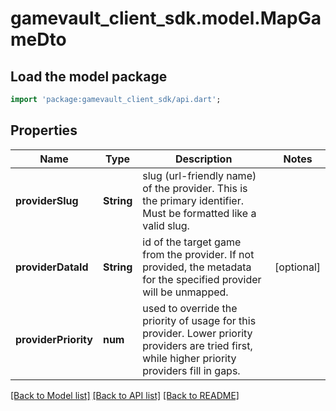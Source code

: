 # gamevault_client_sdk.model.MapGameDto

## Load the model package
```dart
import 'package:gamevault_client_sdk/api.dart';
```

## Properties
Name | Type | Description | Notes
------------ | ------------- | ------------- | -------------
**providerSlug** | **String** | slug (url-friendly name) of the provider. This is the primary identifier. Must be formatted like a valid slug. | 
**providerDataId** | **String** | id of the target game from the provider. If not provided, the metadata for the specified provider will be unmapped. | [optional] 
**providerPriority** | **num** | used to override the priority of usage for this provider. Lower priority providers are tried first, while higher priority providers fill in gaps. | 

[[Back to Model list]](../README.md#documentation-for-models) [[Back to API list]](../README.md#documentation-for-api-endpoints) [[Back to README]](../README.md)


